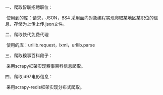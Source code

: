 一、爬取智联招聘职位：

​	使用到的库：请求，JSON，BS4
​	采用面向对象编程实现爬取某地区某职位的信息，存储为上传上传.json文件。



二、爬取快代免费代理

​	使用的库：urllib.request，lxml，urllib.parse



三、爬取糗事百科段子：

​	采用scrapy框架实现糗事百科信息爬取。



四、爬取id97电影信息：

​	采用scrapy-redis框架实现分布式爬取。